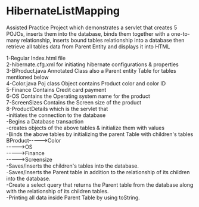 # HibernateListMapping
Assisted Practice Project which demonstrates a servlet that creates 5 POJOs, inserts them into the database, binds them together with a one-to-many relationship, inserts bound tables relationship into a database then retrieve all tables data from Parent Entity and displays it into HTML</br>

1-Regular Index.html file</br>
2-hibernate.cfg.xml for initiating hibernate configurations & properties</br>
3-BProduct.java Annotated Class also a Parent entity Table for tables mentioned below</br>
4-Color.java  Poj class Object contains Product color and color ID</br>
5-Finance Contains Credit card payment</br>
6-OS  Contains the Operating system name for the product</br>
7-ScreenSizes Contains the Screen size of the product</br>
8-ProductDetails which is the servlet that </br>
  -initiates the connection to the database</br>
  -Begins a Database transaction</br>
  -creates objects of the above tables & initialize them with values</br>
  -Binds the above tables by initializing the parent Table with children's tables </br>
        BProduct----->Color</br>
                ----->OS</br>
                ----->Finance</br>
                ----->Screensize</br>
  -Saves/inserts the children's tables into the database.</br>
  -Saves/inserts the Parent table in addition to the relationship of its children into the database.</br>
  -Create a select query that returns the Parent table from the database along with the relationship of its children tables.</br>
  -Printing all data inside Parent Table by using toString.</br>
